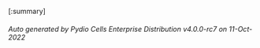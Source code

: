 






[:summary]

###### Auto generated by Pydio Cells Enterprise Distribution v4.0.0-rc7 on 11-Oct-2022

